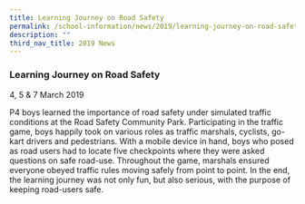 ```yaml
---
title: Learning Journey on Road Safety
permalink: /school-information/news/2019/learning-journey-on-road-safety/
description: ""
third_nav_title: 2019 News
---
```



### **Learning Journey on Road Safety**
4, 5 & 7 March 2019

P4 boys learned the importance of road safety under simulated traffic conditions at the Road Safety Community Park. Participating in the traffic game, boys happily took on various roles as traffic marshals, cyclists, go-kart drivers and pedestrians. With a mobile device in hand, boys who posed as road users had to locate five checkpoints where they were asked questions on safe road-use. Throughout the game, marshals ensured everyone obeyed traffic rules moving safely from point to point. In the end, the learning journey was not only fun, but also serious, with the purpose of keeping road-users safe.
